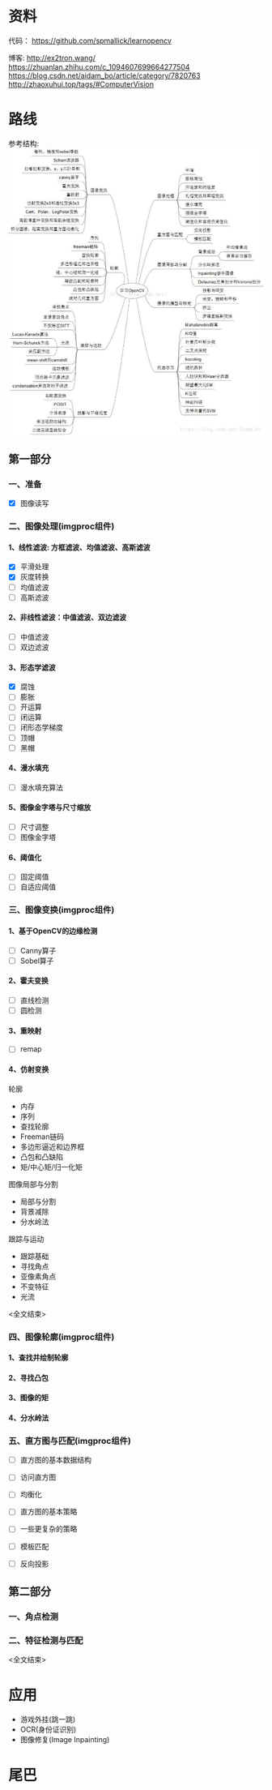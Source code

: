 # 资料
代码：
https://github.com/spmallick/learnopencv

博客:
http://ex2tron.wang/
https://zhuanlan.zhihu.com/c_1094607699664277504
https://blog.csdn.net/aidam_bo/article/category/7820763
http://zhaoxuhui.top/tags/#ComputerVision

# 路线
参考结构:
<img src="./20180824112458704.jpeg">

## 第一部分
### 一、准备
* [x] 图像读写

### 二、图像处理(imgproc组件)
#### 1、线性滤波: 方框滤波、均值滤波、高斯滤波
* [x] 平滑处理
* [x] 灰度转换
* [ ] 均值滤波
* [ ] 高斯滤波

#### 2、非线性滤波：中值滤波、双边滤波
* [ ] 中值滤波
* [ ] 双边滤波

#### 3、形态学滤波
* [x] 腐蚀
* [ ] 膨胀
* [ ] 开运算
* [ ] 闭运算
* [ ] 闭形态学梯度
* [ ] 顶帽
* [ ] 黑帽

#### 4、漫水填充
* [ ] 漫水填充算法

#### 5、图像金字塔与尺寸缩放
* [ ] 尺寸调整
* [ ] 图像金字塔

#### 6、阈值化
* [ ] 固定阈值
* [ ] 自适应阈值

### 三、图像变换(imgproc组件)
#### 1、基于OpenCV的边缘检测
* [ ] Canny算子
* [ ] Sobel算子

#### 2、霍夫变换
* [ ] 直线检测
* [ ] 圆检测

#### 3、重映射
* [ ] remap

#### 4、仿射变换



轮廓
- 内存
- 序列
- 查找轮廓
- Freeman链码
- 多边形逼近和边界框
- 凸包和凸缺陷
- 矩/中心矩/归一化矩

图像局部与分割
- 局部与分割
- 背景减除
- 分水岭法

跟踪与运动
- 跟踪基础
- 寻找角点
- 亚像素角点
- 不变特征
- 光流

<全文结束>

### 四、图像轮廓(imgproc组件)
#### 1、查找并绘制轮廓
#### 2、寻找凸包
#### 3、图像的矩
#### 4、分水岭法




### 五、直方图与匹配(imgproc组件)
* [ ] 直方图的基本数据结构
* [ ] 访问直方图
* [ ] 均衡化
* [ ] 直方图的基本策略
* [ ] 一些更复杂的策略
* [ ] 模板匹配
* [ ] 反向投影



## 第二部分
### 一、角点检测
### 二、特征检测与匹配
<全文结束>

# 应用
- 游戏外挂(跳一跳)
- OCR(身份证识别)
- 图像修复(Image Inpainting)

# 尾巴
